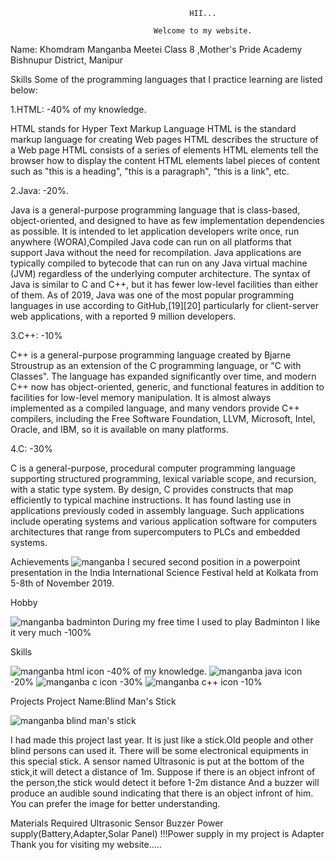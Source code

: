                                             HII...

                                    Welcome to my website.

Name: Khomdram Manganba Meetei
Class 8 ,Mother's Pride Academy
Bishnupur District, Manipur


Skills
Some of the programming languages that I practice learning are listed below:

1.HTML:           -40% of my knowledge.

HTML stands for Hyper Text Markup Language
HTML is the standard markup language for creating Web pages
HTML describes the structure of a Web page
HTML consists of a series of elements
HTML elements tell the browser how to display the content
HTML elements label pieces of content such as "this is a heading", "this is a paragraph", "this is a link", etc.

2.Java:         -20%.

Java is a general-purpose programming language that is class-based, object-oriented, and designed to have as few implementation dependencies as possible. It is intended to let application developers write once, run anywhere (WORA),Compiled Java code can run on all platforms that support Java without the need for recompilation. Java applications are typically compiled to bytecode that can run on any Java virtual machine (JVM) regardless of the underlying computer architecture. The syntax of Java is similar to C and C++, but it has fewer low-level facilities than either of them. As of 2019, Java was one of the most popular programming languages in use according to GitHub,[19][20] particularly for client-server web applications, with a reported 9 million developers.

3.C++:         -10%

C++ is a general-purpose programming language created by Bjarne Stroustrup as an extension of the C programming language, or "C with Classes". The language has expanded significantly over time, and modern C++ now has object-oriented, generic, and functional features in addition to facilities for low-level memory manipulation. It is almost always implemented as a compiled language, and many vendors provide C++ compilers, including the Free Software Foundation, LLVM, Microsoft, Intel, Oracle, and IBM, so it is available on many platforms.

4.C:           -30%

C is a general-purpose, procedural computer programming language supporting structured programming, lexical variable scope, and recursion, with a static type system. By design, C provides constructs that map efficiently to typical machine instructions. It has found lasting use in applications previously coded in assembly language. Such applications include operating systems and various application software for computers architectures that range from supercomputers to PLCs and embedded systems.







Achievements
![manganba](https://user-images.githubusercontent.com/66257323/84572362-07d15080-adb7-11ea-98be-c77737e616a1.png)
I secured second position in a powerpoint presentation in the
India International Science Festival held at Kolkata from 5-8th of November 2019.


Hobby

![manganba badminton](https://user-images.githubusercontent.com/66257323/84572365-0acc4100-adb7-11ea-802c-f9fc69c1aa25.png)
During my free time I used to play Badminton
I like it very much
-100%

Skills

![manganba html icon](https://user-images.githubusercontent.com/66257323/84572366-0bfd6e00-adb7-11ea-8c99-46913592a985.png)
-40% of my knowledge.
![manganba java icon](https://user-images.githubusercontent.com/66257323/84572367-0c960480-adb7-11ea-9e9f-569185872653.png)
-20%
![manganba c icon](https://user-images.githubusercontent.com/66257323/84572369-0e5fc800-adb7-11ea-90a9-34903bd2e596.png)
-30%
![manganba c++ icon](https://user-images.githubusercontent.com/66257323/84572371-0f90f500-adb7-11ea-98ee-c104b2f129e1.png)
-10%

Projects
Project Name:Blind Man's Stick

![manganba blind man's stick](https://user-images.githubusercontent.com/66257323/84572372-10c22200-adb7-11ea-8b10-8cec6940216c.png)

I had made this project last year. It is just like a stick.Old people and other blind persons can used it.
There will be some electronical equipments in this special stick.
A sensor named Ultrasonic is put at the bottom of the stick,it will detect a distance of 1m.
Suppose if there is an object infront of the person,the stick would detect it before 1-2m distance
And a buzzer will produce an audible sound indicating that there is an object infront of him.
You can prefer the image for better understanding.

Materials Required
Ultrasonic Sensor
Buzzer
Power supply(Battery,Adapter,Solar Panel)
!!!Power supply in my project is Adapter
                                         Thank you for visiting my website.....
